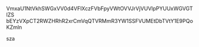 VmxaU1NtVkhSWGxVV0d4VFlXczFVbFpyVWtOVVJrVjVUVlpPYUUxWGVGTlZS
bEYzVXpCT2RWZHRhR2xrCmVqQTVRMmR3YW1SSFVUMEtDbTVtY1E9PQoKZmln

sza